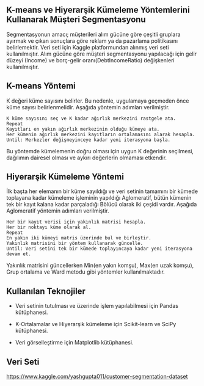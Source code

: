 ## K-means ve Hiyerarşik Kümeleme Yöntemlerini Kullanarak Müşteri Segmentasyonu

Segmentasyonun amacı; müşterileri alım gücüne göre çeşitli gruplara ayırmak ve çıkan sonuçlara göre reklam ya da pazarlama politikasını belirlemektir. Veri seti için Kaggle platformundan alınmış veri seti kullanılmıştır. Alım gücüne göre müşteri segmentasyonu yapılacağı için gelir düzeyi (Income) ve borç-gelir oranı(DebtIncomeRatio) değişkenleri kullanılmıştır. 

## K-means Yöntemi

K değeri küme sayısını belirler. Bu nedenle, uygulamaya geçmeden önce küme sayısı belirlenmelidir. Aşağıda yöntemin adımları verilmiştir.

```
K küme sayısını seç ve K kadar ağırlık merkezini rastgele ata.
Repeat
Kayıtları en yakın ağırlık merkezinin olduğu kümeye ata.
Her kümenin ağırlık merkezini kayıtların ortalamasını alarak hesapla.
Until: Merkezler değişmeyinceye kadar yeni iterasyona başla.
```
Bu yöntemde kümelemenin doğru olması için uygun K değerinin seçilmesi, dağılımın dairesel olması ve aykırı değerlerin olmaması etkendir.

## Hiyerarşik Kümeleme Yöntemi

İlk başta her elemanın bir küme sayıldığı ve veri setinin tamamını bir kümede toplayana kadar kümeleme işleminin yapıldığı Aglomeratif, bütün kümenin tek bir kayıt kalana kadar parçaladığı Bölücü olarak iki çeşidi vardır. Aşağıda Aglomeratif yöntemin adımları verilmiştir.
```
Her bir kayıt verisi için yakınlık matrisi hesapla.
Her bir noktayı küme olarak al.
Repeat
En yakın iki kümeyi matris üzerinde bul ve birleştir. 
Yakınlık matrisini bir yöntem kullanarak güncelle.
Until: Veri setini tek bir kümede toplayıncaya kadar yeni iterasyona devam et.

```
Yakınlık matrisini güncellerken Min(en yakın komşu), Max(en uzak komşu), Grup ortalama ve Ward metodu gibi yöntemler kullanılmaktadır.

## Kullanılan Teknojiler

- Veri setinin tutulması ve üzerinde işlem yapılabilmesi için Pandas kütüphanesi.

- K-Ortalamalar ve Hiyerarşik kümeleme için Scikit-learn ve SciPy kütüphanesi.

- Veri görselleştirme için Matplotlib kütüphanesi.

## Veri Seti

https://www.kaggle.com/yashgupta011/customer-segmentation-dataset

